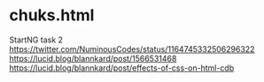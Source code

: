 # chuks.html
StartNG task 2
https://twitter.com/NuminousCodes/status/1164745332506296322
https://lucid.blog/blannkard/post/1566531468
https://lucid.blog/blannkard/post/effects-of-css-on-html-cdb
